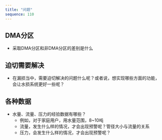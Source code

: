 ```yaml
---
title: "问题"
sequence: 110
---
```


## DMA分区

- 采取DMA分区和非DMA分区的差别是什么

## 迫切需要解决

- 在漏损当中，需要迫切解决的问题什么呢？或者说，想实现哪些方面的功能，会让水损系统更好一些呢？

## 各种数据

- 水量、流量、压力的经验数据有哪些？
  - 例如，对于家庭用户，用水量范围，8~10吨
  - 流量，发生什么样的情况，才会出现预警呢？管径大小与流量的关系
  - 压力，会发生什么样的情况，才会出现预警呢？


